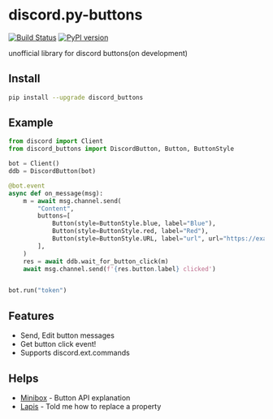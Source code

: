 # discord.py-buttons
[![Build Status](https://travis-ci.com/kiki7000/discord.py-buttons.svg?branch=main)](https://travis-ci.com/kiki7000/discord.py-buttons)
[![PyPI version](https://badge.fury.io/py/discord-buttons.svg)](https://badge.fury.io/py/discord-buttons)

unofficial library for discord buttons(on development)

## Install
```sh
pip install --upgrade discord_buttons
```

## Example
```python
from discord import Client
from discord_buttons import DiscordButton, Button, ButtonStyle

bot = Client()
ddb = DiscordButton(bot)

@bot.event
async def on_message(msg):
    m = await msg.channel.send(
        "Content",
        buttons=[
            Button(style=ButtonStyle.blue, label="Blue"),
            Button(style=ButtonStyle.red, label="Red"),
            Button(style=ButtonStyle.URL, label="url", url="https://example.org"),
        ],
    )
    res = await ddb.wait_for_button_click(m)
    await msg.channel.send(f'{res.button.label} clicked')


bot.run("token")
```

## Features
+ Send, Edit button messages
+ Get button click event!
+ Supports discord.ext.commands

## Helps
+ [Minibox](https://github.com/minibox24) - Button API explanation
+ [Lapis](https://github.com/Lapis0875) - Told me how to replace a property
